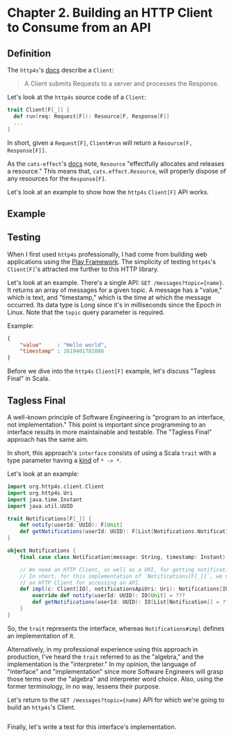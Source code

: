 # Chapter 2. Building an HTTP Client to Consume from an API

## Definition

The `http4s`'s [docs](https://github.com/http4s/http4s/blob/v0.21.22/client/src/main/scala/org/http4s/client/Client.scala#L31) describe a
`Client`:

> A Client submits Requests to a server and processes the Response.

Let's look at the `http4s` source code of a `Client`:

```scala
trait Client[F[_]] {
  def run(req: Request[F]): Resource[F, Response[F]]
  ...
}
```

In short, given a `Request[F]`, `Client#run` will return a `Resource[F, Response[F]]`.

As the `cats-effect`'s [docs](https://typelevel.org/cats-effect/docs/2.x/datatypes/resource) note, `Resource`
"effectfully allocates and releases a resource." This means that, `cats.effect.Resource`, will properly dispose of any
resources for the `Response[F]`.

Let's look at an example to show how the `http4s` `Client[F]` API works.

## Example

## Testing

When I first used `http4s` professionally, I had come from building web applications using the [Play Framework](https://www.playframework.com/). The
simplicity of testing `http4s`'s `Client[F]`'s attracted me further to this HTTP library.

Let's look at an example. There's a single API: `GET /messages?topic={name}`. It returns an array of messages for a given topic.
A message has a "value," which is text, and "timestamp," which is the time at which the message occurred. Its data type is
Long since it's in milliseconds since the Epoch in Linux. Note that the `topic` query parameter is required.

Example:

```json
{
    "value"     : "Hello world",
    "timestamp" : 1619401781088
}
```

Before we dive into the `http4s` `Client[F]` example, let's discuss "Tagless Final" in Scala.

## Tagless Final

A well-known principle of Software Engineering is "program to an interface, not implementation." This point is important
since programming to an interface results in more maintainable and testable. The "Tagless Final" approach has the same aim.

In short, this approach's `interface` consists of using a Scala `trait` with a type parameter having a [kind](https://eed3si9n.com/herding-cats/Kinds.html)
 of `* -> *`.

Let's look at an example:

```scala
import org.http4s.client.Client
import org.http4s.Uri
import java.time.Instant
import java.util.UUID

trait Notifications[F[_]] {
    def notify(userId: UUID): F[Unit]
    def getNotifications(userId: UUID): F[List[Notifications.Notification]]
}

object Notifications {
    final case class Notification(message: String, timestamp: Instant)

    // We need an HTTP Client, as well as a URI, for getting notifications.
    // In short, for this implementation of `Notifications[F[_]]`, we need
    // an HTTP Client for accessing an API.
    def impl(c: Client[IO], notificationsApiUri: Uri): Notifications[IO] = new Notifications[IO] {
        override def notify(userId: UUID): IO[Unit] = ???
        def getNotifications(userId: UUID): IO[List[Notification]] = ???
    }
}
```

So, the `trait` represents the interface, whereas `Notifications#impl` defines an implementation of it.

Alternatively, in my professional experience using this approach in production, I've heard the `trait` referred to as the
"algebra," and the implementation is the "interpreter." In my opinion, the language of "interface" and "implementation"
since more Software Engineers will grasp those terms over the "algebra" and interpreter word choice. Also, using the former
terminology, in no way, lessens their purpose.

Let's return to the `GET /messages?topic={name}` API for which we're going to build an `http4s`'s Client.

```scala

```

Finally, let's write a test for this interface's implementation.

```scala

```